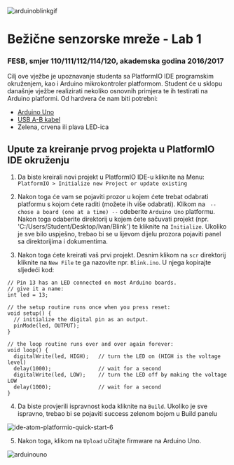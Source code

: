 ![arduinoblinkgif](https://cloud.githubusercontent.com/assets/8695815/23480241/8e5f41e0-fec7-11e6-8439-0f596aec5f54.gif)


# Bežične senzorske mreže - Lab 1

### FESB, smjer 110/111/112/114/120, akademska godina 2016/2017

Cilj ove vježbe je upoznavanje studenta sa PlatformIO IDE programskim okruženjem, kao i Arduino mikrokontroler platformom. Student će u sklopu današnje vježbe realizirati nekoliko osnovnih primjera te ih testirati na Arduino platformi. Od hardvera će nam biti potrebni:
- [Arduino Uno](https://www.adafruit.com/products/50)
- [USB A-B kabel](https://www.adafruit.com/products/62)
- Zelena, crvena ili plava LED-ica

## Upute za kreiranje prvog projekta u PlatformIO IDE okruženju

1. Da biste kreirali novi projekt u PlatformIO IDE-u kliknite na Menu: ``PlatformIO > Initialize new Project or update existing``

2. Nakon toga će vam se pojaviti prozor u kojem ćete trebat odabrati platformu s kojom ćete raditi (možete ih više odabrati). Klikom na `` -- chose a board (one at a time) --`` odeberite `Arduino Uno` platformu. Nakon toga odaberite direktorij u kojem ćete sačuvati projekt (npr. 'C:/Users/Student/Desktop/Ivan/Blink') te kliknite na `Initialize`. Ukoliko je sve bilo uspješno, trebao bi se u lijevom dijelu prozora pojaviti panel sa direktorijima i dokumentima.

3. Nakon toga ćete kreirati vaš prvi projekt. Desnim klikom na `scr` direktorij kliknite na `New File` te ga nazovite npr. `Blink.ino`. U njega kopirajte sljedeći kod:

```arduino
// Pin 13 has an LED connected on most Arduino boards.
// give it a name:
int led = 13;

// the setup routine runs once when you press reset:
void setup() {
  // initialize the digital pin as an output.
  pinMode(led, OUTPUT);
}

// the loop routine runs over and over again forever:
void loop() {
  digitalWrite(led, HIGH);   // turn the LED on (HIGH is the voltage level)
  delay(1000);               // wait for a second
  digitalWrite(led, LOW);    // turn the LED off by making the voltage LOW
  delay(1000);               // wait for a second
}
```

4. Da biste provjerili ispravnost koda kliknite na `Build`. Ukoliko je sve ispravno, trebao bi se pojaviti success zelenom bojom u Build panelu

![ide-atom-platformio-quick-start-6](https://cloud.githubusercontent.com/assets/8695815/23480154/3a024bba-fec7-11e6-8604-65a1bb82c856.png)

5. Nakon toga, klikom na `Upload` učitajte firmware na Arduino Uno.

![arduinouno](https://cloud.githubusercontent.com/assets/8695815/23479548/1b852614-fec5-11e6-906c-c90e5661ac15.PNG)
